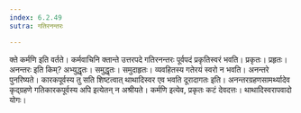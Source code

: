 ```yaml
---
index: 6.2.49
sutra: गतिरनन्तरः

---
```

क्ते कर्मणि इति वर्तते। कर्मवाचिनि क्तान्ते उत्तरपदे गतिरनन्तरः पूर्वपदं प्रकृतिस्वरं भवति। प्रकृतः। प्रहृतः। अनन्तरः इति किम्? अभ्युद्धृतः। समुद्धृतः। समुदाहृतः। व्यवहितस्य गतेरयं स्वरो न भवति। अनन्तरे पुनरिष्यते। कारकपूर्वस्य तु सति शिष्टत्वात् थाथादिस्वर एव भवति दूरादागतः इति। अनन्तरग्रहणसामर्थ्यादेव कृद्ग्रहणे गतिकारकपूर्वस्य अपि इत्येतन् न अश्रीयते। कर्मणि इत्येव, प्रकृतः कटं देवदत्तः। थाथादिस्वरापवादो योगः।